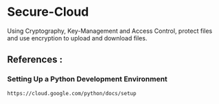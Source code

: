 # Secure-Cloud
Using Cryptography, Key-Management and Access Control, protect files and use encryption to upload and download files.

## References :
### Setting Up a Python Development Environment
`https://cloud.google.com/python/docs/setup`
